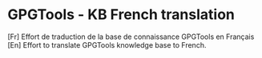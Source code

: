 # GPGTools - KB French translation
[Fr] Effort de traduction de la base de connaissance GPGTools en Français
[En] Effort to translate GPGTools knowledge base to French.
